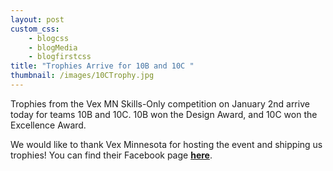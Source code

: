 ```yaml
--- 
layout: post
custom_css: 
    - blogcss
    - blogMedia
    - blogfirstcss
title: "Trophies Arrive for 10B and 10C " 
thumbnail: /images/10CTrophy.jpg
---
```


Trophies from the Vex MN Skills-Only competition on January 2nd arrive today for teams 10B and 10C. 10B won the Design Award, and 10C won the Excellence Award.  

We would like to thank Vex Minnesota for hosting the event and shipping us trophies! You can find their Facebook page <a href = "https://www.facebook.com/VEXMN/" target = "_blank"><b>here</b></a>. 